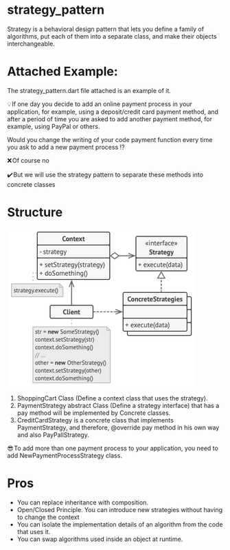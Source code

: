 # strategy_pattern
Strategy is a behavioral design pattern that lets you define a family of algorithms, put each of them into a separate class, and make their objects interchangeable.

# Attached Example:
The strategy_pattern.dart file attached is an example of it.

💡 If one day you decide to add an online payment process in your application, for example, using a deposit/credit card payment method, and after a period of time you are asked to add another payment method, for example, using PayPal or others.

Would you change the writing of your code payment function every time you ask to add a new payment process ⁉️ 

❌ Of course no

✔️ But we will use the strategy pattern to separate these methods into concrete classes

# Structure
![Alt text](structure.png)

1. ShoppingCart Class (Define a context class that uses the strategy).
2. PaymentStrategy abstract Class (Define a strategy interface) that has a pay method will be implemented by Concrete classes.
3. CreditCardStrategy is a concrete class that implements PaymentStrategy, and therefore, @override pay method in his own way and also PayPallStrategy.

😎 To add more than one payment process to your application, you need to add NewPaymentProcessStrategy class.

# Pros
- You can replace inheritance with composition.
- Open/Closed Principle. You can introduce new strategies without having to change the context
- You can isolate the implementation details of an algorithm from the code that uses it.
- You can swap algorithms used inside an object at runtime.
